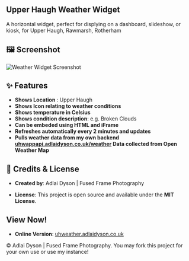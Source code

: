 Upper Haugh Weather Widget
-----

A horizontal widget, perfect for displying on a dashboard, slideshow, or kiosk, for Upper Haugh, Rawmarsh, Rotherham

🖼️ Screenshot
--------------

![Weather Widget Screenshot](https://raw.githubusercontent.com/adlaidyson-ffp/FFPMisc2/refs/heads/main/UHWeatherWidgetScreenshot.png)

✨ Features
----------

*   **Shows Location** : Upper Haugh
*   **Shows Icon relating to weather conditions**
*   **Shows temperature in Celsius**
*   **Shows condition description**: e.g. Broken Clouds
*   **Can be embeded using HTML and iFrame**
*   **Refreshes automatically every 2 minutes and updates**
*   **Pulls weather data from my own backend [uhwappapi.adlaidyson.co.uk/weather](uhwappapi.adlaidyson.co.uk/weather) Data collected from Open Weather Map**
    

📜 Credits & License
--------------------

*   **Created by**: Adlai Dyson | Fused Frame Photography
    
*   **License**: This project is open source and available under the **MIT License**.


View Now!
--------------------

*   **Online Version**: [uhweather.adlaidyson.co.uk](uhweather.adlaidyson.co.uk)

© Adlai Dyson | Fused Frame Photography. You may fork this project for your own use or use my instance!
